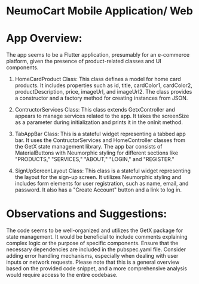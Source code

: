 
# NeumoCart Mobile Application/ Web


# App Overview:
The app seems to be a Flutter application, presumably for an e-commerce platform, given the presence of product-related classes and UI components.

1. HomeCardProduct Class:
This class defines a model for home card products. It includes properties such as id, title, cardColor1, cardColor2, productDescription, price, imageUrl, and imageUrl2. The class provides a constructor and a factory method for creating instances from JSON.

2. ContructorServices Class:
This class extends GetxController and appears to manage services related to the app. It takes the screenSize as a parameter during initialization and prints it in the onInit method.

3. TabAppBar Class:
This is a stateful widget representing a tabbed app bar. It uses the ContructorServices and HomeController classes from the GetX state management library. The app bar consists of MaterialButtons with Neumorphic styling for different sections like "PRODUCTS," "SERVICES," "ABOUT," "LOGIN," and "REGISTER."

4. SignUpScreenLayout Class:
This class is a stateful widget representing the layout for the sign-up screen. It utilizes Neumorphic styling and includes form elements for user registration, such as name, email, and password. It also has a "Create Account" button and a link to log in.

# Observations and Suggestions:
The code seems to be well-organized and utilizes the GetX package for state management.
It would be beneficial to include comments explaining complex logic or the purpose of specific components.
Ensure that the necessary dependencies are included in the pubspec.yaml file.
Consider adding error handling mechanisms, especially when dealing with user inputs or network requests.
Please note that this is a general overview based on the provided code snippet, and a more comprehensive analysis would require access to the entire codebase.
